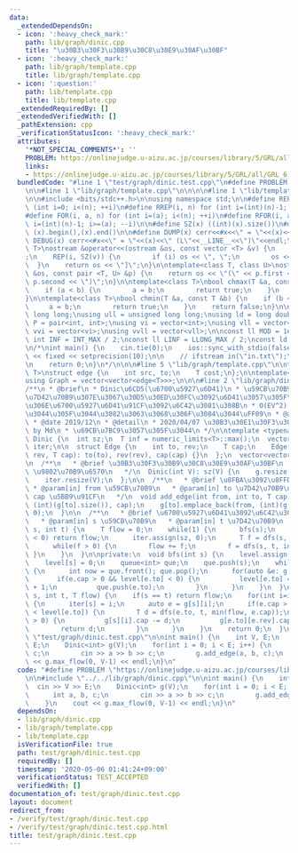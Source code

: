 ```yaml
---
data:
  _extendedDependsOn:
  - icon: ':heavy_check_mark:'
    path: lib/graph/dinic.cpp
    title: "\u30B3\u30F3\u30B9\u30C8\u30E9\u30AF\u30BF"
  - icon: ':heavy_check_mark:'
    path: lib/graph/template.cpp
    title: lib/graph/template.cpp
  - icon: ':question:'
    path: lib/template.cpp
    title: lib/template.cpp
  _extendedRequiredBy: []
  _extendedVerifiedWith: []
  _pathExtension: cpp
  _verificationStatusIcon: ':heavy_check_mark:'
  attributes:
    '*NOT_SPECIAL_COMMENTS*': ''
    PROBLEM: https://onlinejudge.u-aizu.ac.jp/courses/library/5/GRL/all/GRL_6_A
    links:
    - https://onlinejudge.u-aizu.ac.jp/courses/library/5/GRL/all/GRL_6_A
  bundledCode: "#line 1 \"test/graph/dinic.test.cpp\"\n#define PROBLEM \"https://onlinejudge.u-aizu.ac.jp/courses/library/5/GRL/all/GRL_6_A\"\
    \n\n#line 1 \"lib/graph/template.cpp\"\n\n\n\n#line 1 \"lib/template.cpp\"\n\n\
    \n\n#include <bits/stdc++.h>\n\nusing namespace std;\n\n#define REP(i, n) for\
    \ (int i=0; i<(n); ++i)\n#define RREP(i, n) for (int i=(int)(n)-1; i>=0; --i)\n\
    #define FOR(i, a, n) for (int i=(a); i<(n); ++i)\n#define RFOR(i, a, n) for (int\
    \ i=(int)(n)-1; i>=(a); --i)\n\n#define SZ(x) ((int)(x).size())\n#define ALL(x)\
    \ (x).begin(),(x).end()\n\n#define DUMP(x) cerr<<#x<<\" = \"<<(x)<<endl\n#define\
    \ DEBUG(x) cerr<<#x<<\" = \"<<(x)<<\" (L\"<<__LINE__<<\")\"<<endl;\n\ntemplate<class\
    \ T>\nostream &operator<<(ostream &os, const vector <T> &v) {\n    os << \"[\"\
    ;\n    REP(i, SZ(v)) {\n        if (i) os << \", \";\n        os << v[i];\n  \
    \  }\n    return os << \"]\";\n}\n\ntemplate<class T, class U>\nostream &operator<<(ostream\
    \ &os, const pair <T, U> &p) {\n    return os << \"(\" << p.first << \" \" <<\
    \ p.second << \")\";\n}\n\ntemplate<class T>\nbool chmax(T &a, const T &b) {\n\
    \    if (a < b) {\n        a = b;\n        return true;\n    }\n    return false;\n\
    }\n\ntemplate<class T>\nbool chmin(T &a, const T &b) {\n    if (b < a) {\n   \
    \     a = b;\n        return true;\n    }\n    return false;\n}\n\nusing ll =\
    \ long long;\nusing ull = unsigned long long;\nusing ld = long double;\nusing\
    \ P = pair<int, int>;\nusing vi = vector<int>;\nusing vll = vector<ll>;\nusing\
    \ vvi = vector<vi>;\nusing vvll = vector<vll>;\n\nconst ll MOD = 1e9 + 7;\nconst\
    \ int INF = INT_MAX / 2;\nconst ll LINF = LLONG_MAX / 2;\nconst ld eps = 1e-9;\n\
    \n/*\nint main() {\n    cin.tie(0);\n    ios::sync_with_stdio(false);\n    cout\
    \ << fixed << setprecision(10);\n\n    // ifstream in(\"in.txt\");\n    // cin.rdbuf(in.rdbuf());\n\
    \n    return 0;\n}\n*/\n\n\n#line 5 \"lib/graph/template.cpp\"\n\ntemplate<typename\
    \ T>\nstruct edge {\n    int src, to;\n    T cost;\n};\n\ntemplate<typename T>\n\
    using Graph = vector<vector<edge<T>>>;\n\n\n#line 2 \"lib/graph/dinic.cpp\"\n\n\
    /**\n * @brief\n * Dinic\u6CD5(\u6700\u5927\u6D41)\n * \u59CB\u70B9\u304B\u3089\
    \u7D42\u70B9\u307E\u3067\u30D5\u30ED\u30FC\u3092\u6D41\u3057\u305F\u3068\u304D\
    \u306E\u6700\u5927\u6D41\u91CF\u3092\u6C42\u3081\u308B\n * O(EV^2) \uFF08\u3060\
    \u3044\u305F\u3044\u3082\u3063\u3068\u306F\u3084\u3044\uFF09\n * @author Md\n\
    \ * @date 2019/12\n * @detail\n * 2020/04/07 \u30B3\u30E1\u30F3\u30C8\u8FFD\u52A0\
    \ by Md\n * \u69CB\u7BC9\u3057\u305F\u3044\n */\n\ntemplate <typename T>\nstruct\
    \ Dinic {\n  int sz;\n  T inf = numeric_limits<T>::max();\n  vector<int> level,\
    \ iter;\n\n  struct Edge {\n    int to, rev;\n    T cap;\n    Edge(int to, int\
    \ rev, T cap): to(to), rev(rev), cap(cap) {}\n  };\n  vector<vector<Edge>> g;\n\
    \n  /**\n   * @brief \u30B3\u30F3\u30B9\u30C8\u30E9\u30AF\u30BF\n   * @param V\
    \ \u9802\u70B9\u6570\n   */\n  Dinic(int V): sz(V) {\n    g.resize(V);\n    level.resize(V);\n\
    \    iter.resize(V);\n  };\n\n  /**\n   * @brief \u8FBA\u3092\u8FFD\u52A0\n  \
    \ * @param[in] from \u59CB\u70B9\n   * @param[in] to \u7D42\u70B9\n   * @param[in]\
    \ cap \u5BB9\u91CF\n   */\n  void add_edge(int from, int to, T cap) {\n    g[from].emplace_back(to,\
    \ (int)(g[to].size()), cap);\n    g[to].emplace_back(from, (int)(g[from].size())-1,\
    \ 0);\n  }\n\n  /**\n   * @brief \u6700\u5927\u6D41\u3092\u6C42\u3081\u308B\n\
    \   * @param[in] s \u59CB\u70B9\n   * @param[in] t \u7D42\u70B9\n   */\n  T max_flow(int\
    \ s, int t) {\n    T flow = 0;\n    while(1) {\n      bfs(s);\n      if(level[t]\
    \ < 0) return flow;\n      iter.assign(sz, 0);\n      T f = dfs(s, t, inf);\n\
    \      while(f > 0) {\n        flow += f;\n        f = dfs(s, t, inf);\n     \
    \ }\n    }\n  }\n\nprivate:\n  void bfs(int s) {\n    level.assign(sz, -1);\n\
    \    level[s] = 0;\n    queue<int> que;\n    que.push(s);\n    while(!que.empty())\
    \ {\n      int now = que.front(); que.pop();\n      for(auto &e: g[now]) {\n \
    \       if(e.cap > 0 && level[e.to] < 0) {\n          level[e.to] = level[now]\
    \ + 1;\n          que.push(e.to);\n        }\n      }\n    }\n  }\n\n  T dfs(int\
    \ s, int t, T flow) {\n    if(s == t) return flow;\n    for(int i=iter[s];i<(int)(g[s].size());++i)\
    \ {\n      iter[s] = i;\n      auto e = g[s][i];\n      if(e.cap > 0 && level[s]\
    \ < level[e.to]) {\n        T d = dfs(e.to, t, min(flow, e.cap));\n        if(d\
    \ > 0) {\n          g[s][i].cap -= d;\n          g[e.to][e.rev].cap += d;\n  \
    \        return d;\n        }\n      }\n    }\n    return 0;\n  }\n};\n#line 4\
    \ \"test/graph/dinic.test.cpp\"\n\nint main() {\n    int V, E;\n    cin >> V >>\
    \ E;\n    Dinic<int> g(V);\n    for(int i = 0; i < E; i++) {\n        int a, b,\
    \ c;\n        cin >> a >> b >> c;\n        g.add_edge(a, b, c);\n    }\n    cout\
    \ << g.max_flow(0, V-1) << endl;\n}\n"
  code: "#define PROBLEM \"https://onlinejudge.u-aizu.ac.jp/courses/library/5/GRL/all/GRL_6_A\"\
    \n\n#include \"../../lib/graph/dinic.cpp\"\n\nint main() {\n    int V, E;\n  \
    \  cin >> V >> E;\n    Dinic<int> g(V);\n    for(int i = 0; i < E; i++) {\n  \
    \      int a, b, c;\n        cin >> a >> b >> c;\n        g.add_edge(a, b, c);\n\
    \    }\n    cout << g.max_flow(0, V-1) << endl;\n}\n"
  dependsOn:
  - lib/graph/dinic.cpp
  - lib/graph/template.cpp
  - lib/template.cpp
  isVerificationFile: true
  path: test/graph/dinic.test.cpp
  requiredBy: []
  timestamp: '2020-05-06 01:41:24+09:00'
  verificationStatus: TEST_ACCEPTED
  verifiedWith: []
documentation_of: test/graph/dinic.test.cpp
layout: document
redirect_from:
- /verify/test/graph/dinic.test.cpp
- /verify/test/graph/dinic.test.cpp.html
title: test/graph/dinic.test.cpp
---
```

